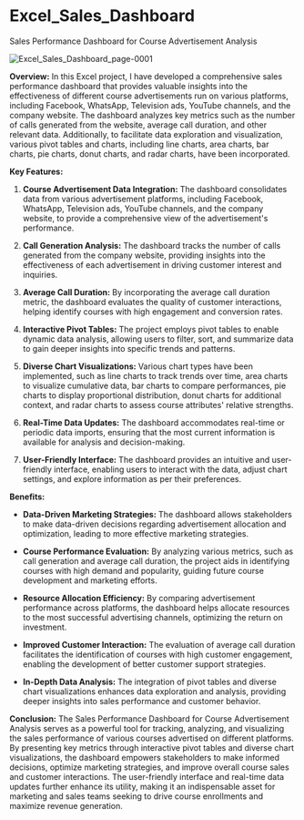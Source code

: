 # Excel_Sales_Dashboard
Sales Performance Dashboard for Course Advertisement Analysis

![Excel_Sales_Dashboard_page-0001](https://github.com/shreyash-sarap/Excel_Sales_Dashboard/assets/101419054/4e69d970-1103-4369-8fd1-0d6f0f9a5b0f)

**Overview:**
In this Excel project, I have developed a comprehensive sales performance dashboard that provides valuable insights into the effectiveness of different course advertisements run on various platforms, including Facebook, WhatsApp, Television ads, YouTube channels, and the company website. The dashboard analyzes key metrics such as the number of calls generated from the website, average call duration, and other relevant data. Additionally, to facilitate data exploration and visualization, various pivot tables and charts, including line charts, area charts, bar charts, pie charts, donut charts, and radar charts, have been incorporated.

**Key Features:**
1. **Course Advertisement Data Integration:** The dashboard consolidates data from various advertisement platforms, including Facebook, WhatsApp, Television ads, YouTube channels, and the company website, to provide a comprehensive view of the advertisement's performance.

2. **Call Generation Analysis:** The dashboard tracks the number of calls generated from the company website, providing insights into the effectiveness of each advertisement in driving customer interest and inquiries.

3. **Average Call Duration:** By incorporating the average call duration metric, the dashboard evaluates the quality of customer interactions, helping identify courses with high engagement and conversion rates.

4. **Interactive Pivot Tables:** The project employs pivot tables to enable dynamic data analysis, allowing users to filter, sort, and summarize data to gain deeper insights into specific trends and patterns.

5. **Diverse Chart Visualizations:** Various chart types have been implemented, such as line charts to track trends over time, area charts to visualize cumulative data, bar charts to compare performances, pie charts to display proportional distribution, donut charts for additional context, and radar charts to assess course attributes' relative strengths.

6. **Real-Time Data Updates:** The dashboard accommodates real-time or periodic data imports, ensuring that the most current information is available for analysis and decision-making.

7. **User-Friendly Interface:** The dashboard provides an intuitive and user-friendly interface, enabling users to interact with the data, adjust chart settings, and explore information as per their preferences.

**Benefits:**
- **Data-Driven Marketing Strategies:** The dashboard allows stakeholders to make data-driven decisions regarding advertisement allocation and optimization, leading to more effective marketing strategies.

- **Course Performance Evaluation:** By analyzing various metrics, such as call generation and average call duration, the project aids in identifying courses with high demand and popularity, guiding future course development and marketing efforts.

- **Resource Allocation Efficiency:** By comparing advertisement performance across platforms, the dashboard helps allocate resources to the most successful advertising channels, optimizing the return on investment.

- **Improved Customer Interaction:** The evaluation of average call duration facilitates the identification of courses with high customer engagement, enabling the development of better customer support strategies.

- **In-Depth Data Analysis:** The integration of pivot tables and diverse chart visualizations enhances data exploration and analysis, providing deeper insights into sales performance and customer behavior.

**Conclusion:**
The Sales Performance Dashboard for Course Advertisement Analysis serves as a powerful tool for tracking, analyzing, and visualizing the sales performance of various courses advertised on different platforms. By presenting key metrics through interactive pivot tables and diverse chart visualizations, the dashboard empowers stakeholders to make informed decisions, optimize marketing strategies, and improve overall course sales and customer interactions. The user-friendly interface and real-time data updates further enhance its utility, making it an indispensable asset for marketing and sales teams seeking to drive course enrollments and maximize revenue generation.
